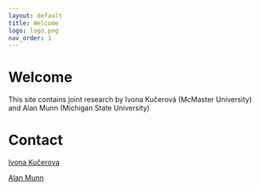 ```yaml
---
layout: default
title: Welcome
logo: logo.png
nav_order: 1
---
```


# Welcome
This site contains joint research by Ivona Kučerová (McMaster University) and Alan Munn (Michigan State University)


# Contact
[Ivona Kučerova](mailto:ivona@alum.mit.edu)

[Alan Munn](mailto:alan.munn@terpalum.umd.edu)
